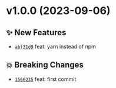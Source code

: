 # v1.0.0 (2023-09-06)

## ✨ New Features
- [`abf31d9`](https://github.com/MoIzadloo/react-multi-level-menu/commit/abf31d9)  feat: yarn instead of npm 

## 💥 Breaking Changes
- [`1566235`](https://github.com/MoIzadloo/react-multi-level-menu/commit/1566235)  feat: first commit
